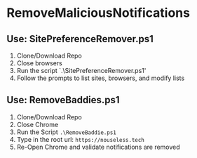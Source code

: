 # RemoveMaliciousNotifications

## Use: SitePreferenceRemover.ps1

1. Clone/Download Repo
2. Close browsers
3. Run the script `.\SitePreferenceRemover.ps1'
4. Follow the prompts to list sites, browsers, and modify lists

## Use: RemoveBaddies.ps1

1. Clone/Download Repo
2. Close Chrome
3. Run the Script `.\RemoveBaddie.ps1`
4. Type in the root url: `https://nouseless.tech`
5. Re-Open Chrome and validate notifications are removed 
